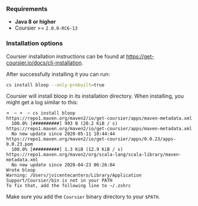 ### Requirements

- **Java 8 or higher**
- Coursier >= `2.0.0-RC6-13`

### Installation options

Coursier installation instructions can be found at
https://get-coursier.io/docs/cli-installation.

After successfully installing it you can run:

```sh
cs install bloop --only-prebuilt=true
```

Coursier will install bloop in its installation directory. When installing, you
might get a log similar to this:

```
➜  ~ ➜  ~ cs install bloop
https://repo1.maven.org/maven2/io/get-coursier/apps/maven-metadata.xml
  100.0% [##########] 993 B (20.2 KiB / s)
https://repo1.maven.org/maven2/io/get-coursier/apps/maven-metadata.xml
  No new update since 2020-05-11 10:44:44
https://repo1.maven.org/maven2/io/get-coursier/apps/0.0.23/apps-0.0.23.pom
  100.0% [##########] 1.3 KiB (12.9 KiB / s)
https://repo1.maven.org/maven2/org/scala-lang/scala-library/maven-metadata.xml
  No new update since 2020-04-23 06:26:04
Wrote bloop
Warning: /Users/jvicentecantero/Library/Application Support/Coursier/bin is not in your PATH
To fix that, add the following line to ~/.zshrc
```

Make sure you add the `Coursier` binary directory to your `$PATH`.
